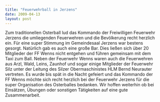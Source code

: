 ```yaml
---
title: "Feuerwehrball in Jerzens"
date: 2009-04-13
layout: post
---
```


Zum traditionellen Osterball lud das Kommando der Freiwilligen Feuerwehr Jerzens die umliegenden Feuerwehren und die Bevölkerung recht herzlich ein. Für eine super Stimmung im Gemeindesaal Jerzens war bestens gesorgt. Natürlich gab es auch eine große Bar. Dies ließen sich über 20 Mitglieder der FF Wenns nicht entgehen und führen gemeinsam mit dem Taxi zum Ball. Neben der Feuerwehr Wenns waren auch die Feuerwehren aus Arzl, Wald, Leins, Zaunhof und sogar einige Mitglieder der Feuerwehr Silz unter der Leitung des Silzer Obermaschinistes HLM Bernd Neurauter vertreten. Es wurde bis spät in die Nacht gefeiert und das Kommando der FF Wenns möchte sich recht herzlich bei der Feuerwehr Jerzens für die super Organisation des Osterballes bedanken. Wir hoffen weiterhin ob bei Einsätzen, Übungen oder sonstigen Tätigkeiten auf eine gute Zusammenarbeit.